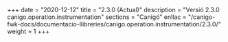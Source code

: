 +++
date        = "2020-12-12"
title       = "2.3.0 (Actual)"
description = "Versió 2.3.0 canigo.operation.instrumentation"
sections    = "Canigó"
enllac		= "/canigo-fwk-docs/documentacio-llibreries/canigo.operation.instrumentation/2.3.0/"
weight		= 1
+++
